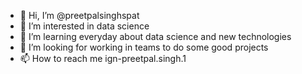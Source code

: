 - 👋 Hi, I’m @preetpalsinghspat
- 👀 I’m interested in data science
- 🌱 I’m learning everyday about data science and new technologies
- 💞️ I’m looking for working in teams to do some good projects
- 📫 How to reach me ign-preetpal.singh.1

<!---
preetpalsinghspat/preetpalsinghspat is a ✨ special ✨ repository because its `README.md` (this file) appears on your GitHub profile.
You can click the Preview link to take a look at your changes.
--->

